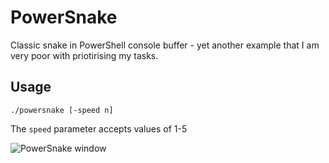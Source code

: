 # PowerSnake
Classic snake in PowerShell console buffer - yet another example that I am very poor with priotirising my tasks.

## Usage

`./powersnake [-speed n]`

The `speed` parameter accepts values of 1-5

![PowerSnake window](http://traal.eu/wp/wp-content/uploads/2016/01/powersnake.jpg)

